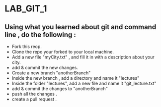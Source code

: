 # LAB_GIT_1

## Using what you learned about git and command line , do the following :

- Fork this reop.
- Clone the repo your forked to your local machine.
- Add a new file "myCity.txt" , and fill it in with a description about your city.
- add & commit the new changes.
- Create a new branch "anotherBranch"
- Inside the new branch , add a directory and name it "lectures"
- Inside the folder "lectures", add a new file and name it "git_lecture.txt"
- add & commit the changes to "anotherBranch"
- push all the changes .
- create a pull request . 
